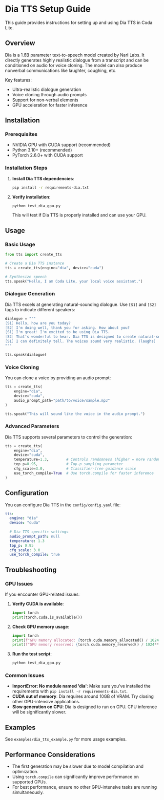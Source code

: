# Dia TTS Setup Guide

This guide provides instructions for setting up and using Dia TTS in Coda Lite.

## Overview

Dia is a 1.6B parameter text-to-speech model created by Nari Labs. It directly generates highly realistic dialogue from a transcript and can be conditioned on audio for voice cloning. The model can also produce nonverbal communications like laughter, coughing, etc.

Key features:
- Ultra-realistic dialogue generation
- Voice cloning through audio prompts
- Support for non-verbal elements
- GPU acceleration for faster inference

## Installation

### Prerequisites

- NVIDIA GPU with CUDA support (recommended)
- Python 3.10+ (recommended)
- PyTorch 2.6.0+ with CUDA support

### Installation Steps

1. **Install Dia TTS dependencies**:

   ```bash
   pip install -r requirements-dia.txt
   ```

2. **Verify installation**:

   ```bash
   python test_dia_gpu.py
   ```

   This will test if Dia TTS is properly installed and can use your GPU.

## Usage

### Basic Usage

```python
from tts import create_tts

# Create a Dia TTS instance
tts = create_tts(engine="dia", device="cuda")

# Synthesize speech
tts.speak("Hello, I am Coda Lite, your local voice assistant.")
```

### Dialogue Generation

Dia TTS excels at generating natural-sounding dialogue. Use `[S1]` and `[S2]` tags to indicate different speakers:

```python
dialogue = """
[S1] Hello, how are you today?
[S2] I'm doing well, thank you for asking. How about you?
[S1] I'm great! I'm excited to be using Dia TTS.
[S2] That's wonderful to hear. Dia TTS is designed to create natural-sounding dialogue.
[S1] I can definitely tell. The voices sound very realistic. (laughs)
"""

tts.speak(dialogue)
```

### Voice Cloning

You can clone a voice by providing an audio prompt:

```python
tts = create_tts(
    engine="dia",
    device="cuda",
    audio_prompt_path="path/to/voice/sample.mp3"
)

tts.speak("This will sound like the voice in the audio prompt.")
```

### Advanced Parameters

Dia TTS supports several parameters to control the generation:

```python
tts = create_tts(
    engine="dia",
    device="cuda",
    temperature=1.3,        # Controls randomness (higher = more random)
    top_p=0.95,             # Top-p sampling parameter
    cfg_scale=3.0,          # Classifier-free guidance scale
    use_torch_compile=True  # Use torch.compile for faster inference
)
```

## Configuration

You can configure Dia TTS in the `config/config.yaml` file:

```yaml
tts:
  engine: "dia"
  device: "cuda"
  
  # Dia TTS specific settings
  audio_prompt_path: null
  temperature: 1.3
  top_p: 0.95
  cfg_scale: 3.0
  use_torch_compile: true
```

## Troubleshooting

### GPU Issues

If you encounter GPU-related issues:

1. **Verify CUDA is available**:
   ```python
   import torch
   print(torch.cuda.is_available())
   ```

2. **Check GPU memory usage**:
   ```python
   import torch
   print(f"GPU memory allocated: {torch.cuda.memory_allocated() / 1024**2:.2f} MB")
   print(f"GPU memory reserved: {torch.cuda.memory_reserved() / 1024**2:.2f} MB")
   ```

3. **Run the test script**:
   ```bash
   python test_dia_gpu.py
   ```

### Common Issues

- **ImportError: No module named 'dia'**: Make sure you've installed the requirements with `pip install -r requirements-dia.txt`.
- **CUDA out of memory**: Dia requires around 10GB of VRAM. Try closing other GPU-intensive applications.
- **Slow generation on CPU**: Dia is designed to run on GPU. CPU inference will be significantly slower.

## Examples

See `examples/dia_tts_example.py` for more usage examples.

## Performance Considerations

- The first generation may be slower due to model compilation and optimization.
- Using `torch.compile` can significantly improve performance on supported GPUs.
- For best performance, ensure no other GPU-intensive tasks are running simultaneously.
